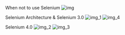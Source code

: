 
When not to use Selenium
![img](https://github.com/user-attachments/assets/70edb2d0-2b60-4cef-877c-9144bb7b818d)


Selenium Architecture & Selenium 3.0 
![img_1](https://github.com/user-attachments/assets/6ba4d6d8-01a0-4a22-a08d-74f0f0c7657f)
![img_4](https://github.com/user-attachments/assets/5c7e5f25-7975-4d16-9a6e-7666c9bfc7f5)


Selenium 4.0
![img_2](https://github.com/user-attachments/assets/bb42ee6e-2da5-455e-aadb-bcecfedcc4c5)
![img_3](https://github.com/user-attachments/assets/1601bddc-502f-4348-b14d-d981ce5c8d51)
